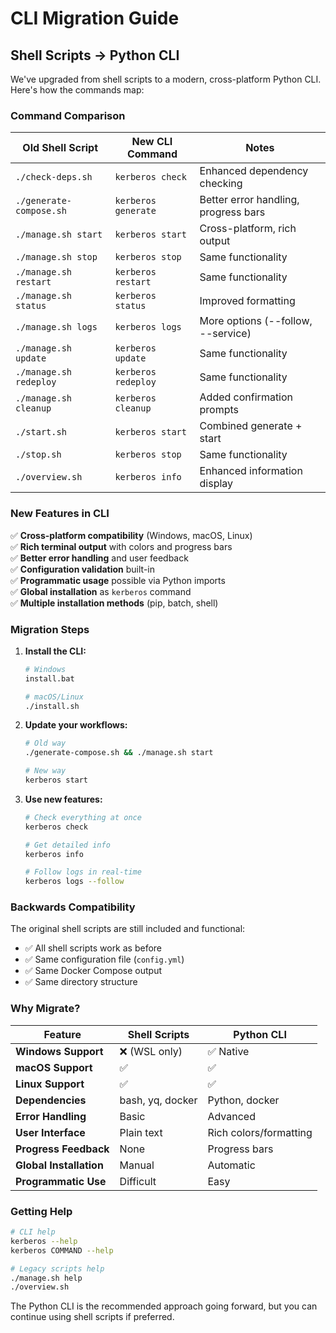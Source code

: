 # CLI Migration Guide

## Shell Scripts → Python CLI

We've upgraded from shell scripts to a modern, cross-platform Python CLI. Here's how the commands map:

### Command Comparison

| Old Shell Script | New CLI Command | Notes |
|------------------|-----------------|-------|
| `./check-deps.sh` | `kerberos check` | Enhanced dependency checking |
| `./generate-compose.sh` | `kerberos generate` | Better error handling, progress bars |
| `./manage.sh start` | `kerberos start` | Cross-platform, rich output |
| `./manage.sh stop` | `kerberos stop` | Same functionality |
| `./manage.sh restart` | `kerberos restart` | Same functionality |
| `./manage.sh status` | `kerberos status` | Improved formatting |
| `./manage.sh logs` | `kerberos logs` | More options (--follow, --service) |
| `./manage.sh update` | `kerberos update` | Same functionality |
| `./manage.sh redeploy` | `kerberos redeploy` | Same functionality |
| `./manage.sh cleanup` | `kerberos cleanup` | Added confirmation prompts |
| `./start.sh` | `kerberos start` | Combined generate + start |
| `./stop.sh` | `kerberos stop` | Same functionality |
| `./overview.sh` | `kerberos info` | Enhanced information display |

### New Features in CLI

✅ **Cross-platform compatibility** (Windows, macOS, Linux)  
✅ **Rich terminal output** with colors and progress bars  
✅ **Better error handling** and user feedback  
✅ **Configuration validation** built-in  
✅ **Programmatic usage** possible via Python imports  
✅ **Global installation** as `kerberos` command  
✅ **Multiple installation methods** (pip, batch, shell)  

### Migration Steps

1. **Install the CLI:**
   ```bash
   # Windows
   install.bat
   
   # macOS/Linux  
   ./install.sh
   ```

2. **Update your workflows:**
   ```bash
   # Old way
   ./generate-compose.sh && ./manage.sh start
   
   # New way
   kerberos start
   ```

3. **Use new features:**
   ```bash
   # Check everything at once
   kerberos check
   
   # Get detailed info
   kerberos info
   
   # Follow logs in real-time
   kerberos logs --follow
   ```

### Backwards Compatibility

The original shell scripts are still included and functional:
- ✅ All shell scripts work as before
- ✅ Same configuration file (`config.yml`)
- ✅ Same Docker Compose output
- ✅ Same directory structure

### Why Migrate?

| Feature | Shell Scripts | Python CLI |
|---------|---------------|------------|
| **Windows Support** | ❌ (WSL only) | ✅ Native |
| **macOS Support** | ✅ | ✅ |
| **Linux Support** | ✅ | ✅ |
| **Dependencies** | bash, yq, docker | Python, docker |
| **Error Handling** | Basic | Advanced |
| **User Interface** | Plain text | Rich colors/formatting |
| **Progress Feedback** | None | Progress bars |
| **Global Installation** | Manual | Automatic |
| **Programmatic Use** | Difficult | Easy |

### Getting Help

```bash
# CLI help
kerberos --help
kerberos COMMAND --help

# Legacy scripts help  
./manage.sh help
./overview.sh
```

The Python CLI is the recommended approach going forward, but you can continue using shell scripts if preferred.
